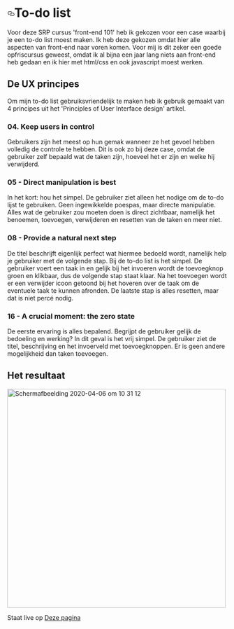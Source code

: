 <h1><a id="user-content-datingapp-feature" class="anchor" aria-hidden="true" href="#datingapp-feature"><svg class="octicon octicon-link" viewBox="0 0 16 16" version="1.1" width="16" height="16" aria-hidden="true"><path fill-rule="evenodd" d="M4 9h1v1H4c-1.5 0-3-1.69-3-3.5S2.55 3 4 3h4c1.45 0 3 1.69 3 3.5 0 1.41-.91 2.72-2 3.25V8.59c.58-.45 1-1.27 1-2.09C10 5.22 8.98 4 8 4H4c-.98 0-2 1.22-2 2.5S3 9 4 9zm9-3h-1v1h1c1 0 2 1.22 2 2.5S13.98 12 13 12H9c-.98 0-2-1.22-2-2.5 0-.83.42-1.64 1-2.09V6.25c-1.09.53-2 1.84-2 3.25C6 11.31 7.55 13 9 13h4c1.45 0 3-1.69 3-3.5S14.5 6 13 6z"></path></svg></a>To-do list</h1>
<p>Voor deze SRP cursus 'front-end 101' heb ik gekozen voor een case waarbij je een to-do list moest maken. Ik heb deze gekozen omdat hier alle aspecten van front-end naar voren komen. Voor mij is dit zeker een goede opfriscursus geweest, omdat ik al bijna een jaar lang niets aan front-end heb gedaan en ik hier met html/css en ook javascript moest werken.</p>
  
<h2>De UX principes</h2>
<p>Om mijn to-do list gebruiksvriendelijk te maken heb ik gebruik gemaakt van 4 principes uit het 'Principles of User Interface design'  artikel.</p>
<h3>04. Keep users in control</h3>
<p>Gebruikers zijn het meest op hun gemak wanneer ze het gevoel hebben volledig de controle te hebben. Dit is ook zo bij deze case, omdat de gebruiker zelf bepaald wat de taken zijn, hoeveel het er zijn en welke hij verwijderd. </p>
<h3>05 - Direct manipulation is best</h3>
<p>In het kort: hou het simpel. De gebruiker ziet alleen het nodige om de to-do lijst te gebruiken. Geen ingewikkelde poespas, maar directe manipulatie. Alles wat de gebruiker zou moeten doen is direct zichtbaar, namelijk het benoemen, toevoegen, verwijderen en resetten van de taken en meer niet.</p>
<h3>08 - Provide a natural next step</h3>
<p>De titel beschrijft eigenlijk perfect wat hiermee bedoeld wordt, namelijk help je gebruiker met de volgende stap. Bij de to-do list is het simpel. De gebruiker voert een taak in en gelijk bij het invoeren wordt de toevoegknop groen en klikbaar, dus de volgende stap staat klaar. Na het toevoegen wordt er een verwijder icoon getoond bij het hoveren over de taak om de eventuele taak te kunnen afronden. De laatste stap is alles resetten, maar dat is niet percé nodig.</p>
<h3>16 - A crucial moment: the zero state</h3>
<p>De eerste ervaring is alles bepalend. Begrijpt de gebruiker gelijk de bedoeling en werking?
In dit geval is het vrij simpel. De gebruiker ziet de titel, beschrijving en het invoerveld met toevoegknoppen. Er is geen andere mogelijkheid dan taken toevoegen.</p>
<h2>Het resultaat</h2>
<img width="500" alt="Schermafbeelding 2020-04-06 om 10 31 12" src="https://user-images.githubusercontent.com/37179947/117430507-816eb180-af28-11eb-908f-2950e27a66e4.png">
<p>Staat live op <a href="">Deze pagina</a>